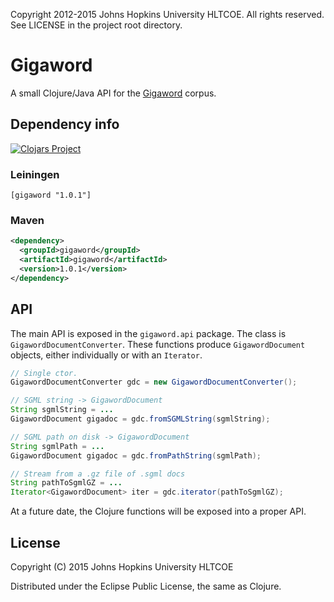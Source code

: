Copyright 2012-2015 Johns Hopkins University HLTCOE. All rights
reserved. See LICENSE in the project root directory.

Gigaword
========

A small Clojure/Java API for the [Gigaword](https://catalog.ldc.upenn.edu/LDC2011T07) corpus.

## Dependency info
[![Clojars Project](http://clojars.org/gigaword/latest-version.svg)](http://clojars.org/gigaword)

### Leiningen
```lein
[gigaword "1.0.1"]
```

### Maven
```xml
<dependency>
  <groupId>gigaword</groupId>
  <artifactId>gigaword</artifactId>
  <version>1.0.1</version>
</dependency>
```

## API

The main API is exposed in the `gigaword.api` package. The class is
`GigawordDocumentConverter`. These functions produce `GigawordDocument`
objects, either individually or with an `Iterator`.

```java
// Single ctor.
GigawordDocumentConverter gdc = new GigawordDocumentConverter();

// SGML string -> GigawordDocument
String sgmlString = ...
GigawordDocument gigadoc = gdc.fromSGMLString(sgmlString);

// SGML path on disk -> GigawordDocument
String sgmlPath = ...
GigawordDocument gigadoc = gdc.fromPathString(sgmlPath);

// Stream from a .gz file of .sgml docs
String pathToSgmlGZ = ...
Iterator<GigawordDocument> iter = gdc.iterator(pathToSgmlGZ);
```

At a future date, the Clojure functions will be exposed into a proper API.

## License

Copyright (C) 2015 Johns Hopkins University HLTCOE

Distributed under the Eclipse Public License, the same as Clojure.
